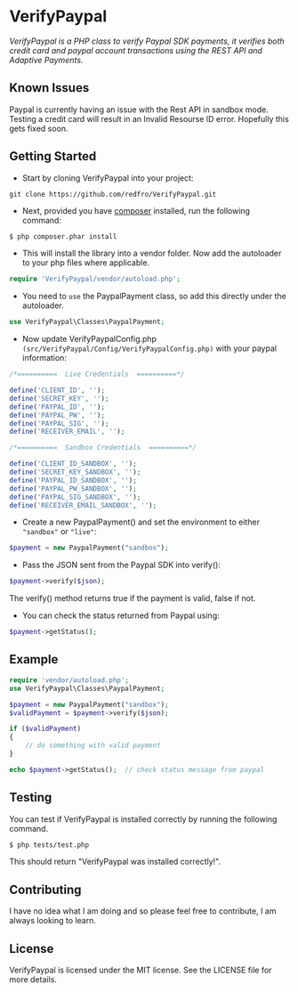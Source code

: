 # VerifyPaypal

_VerifyPaypal is a PHP class to verify Paypal SDK payments, it verifies both credit card and paypal account transactions using the REST API and Adaptive Payments._

## Known Issues

Paypal is currently having an issue with the Rest API in sandbox mode. Testing a credit card will result in an Invalid Resourse ID error. Hopefully this gets fixed soon.

## Getting Started

- Start by cloning VerifyPaypal into your project:

```
git clone https://github.com/redfro/VerifyPaypal.git
```

- Next, provided you have [composer](http://getcomposer.org) installed, run the following command:

```bash
$ php composer.phar install
```

- This will install the library into a vendor folder. Now add the autoloader to your php files where applicable.

```php
require 'VerifyPaypal/vendor/autoload.php';
```

- You need to `use` the PaypalPayment class, so add this directly under the autoloader.

```php
use VerifyPaypal\Classes\PaypalPayment;
```

- Now update VerifyPaypalConfig.php `(src/VerifyPaypal/Config/VerifyPaypalConfig.php)` with your paypal information:

```php
/*==========  Live Credentials  ==========*/

define('CLIENT_ID', '');
define('SECRET_KEY', '');
define('PAYPAL_ID', '');
define('PAYPAL_PW', '');
define('PAYPAL_SIG', '');
define('RECEIVER_EMAIL', '');

/*==========  Sandbox Credentials  ==========*/

define('CLIENT_ID_SANDBOX', '');
define('SECRET_KEY_SANDBOX', '');
define('PAYPAL_ID_SANDBOX', '');
define('PAYPAL_PW_SANDBOX', '');
define('PAYPAL_SIG_SANDBOX', '');
define('RECEIVER_EMAIL_SANDBOX', '');
``` 

- Create a new PaypalPayment() and set the environment to either `"sandbox"` or `"live"`:

```php
$payment = new PaypalPayment("sandbox");
```

- Pass the JSON sent from the Paypal SDK into verify():

```php
$payment->verify($json);
```

The verify() method returns true if the payment is valid, false if not.

- You can check the status returned from Paypal using:

```php
$payment->getStatus();
```

## Example

```php
require 'vendor/autoload.php';
use VerifyPaypal\Classes\PaypalPayment;

$payment = new PaypalPayment("sandbox");
$validPayment = $payment->verify($json);

if ($validPayment)
{
	// do something with valid payment
}

echo $payment->getStatus();  // check status message from paypal
```

## Testing

You can test if VerifyPaypal is installed correctly by running the following command.

```bash
$ php tests/test.php
```

This should return "VerifyPaypal was installed correctly!". 

## Contributing

I have no idea what I am doing and so please feel free to contribute, I am always looking to learn.

## License

VerifyPaypal is licensed under the MIT license. See the LICENSE file for more details.